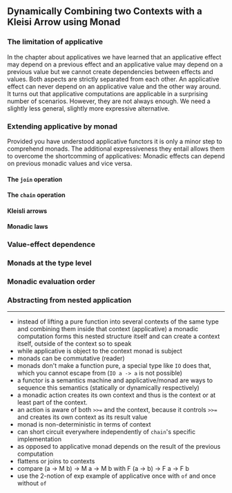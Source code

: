 ## Dynamically Combining two Contexts with a Kleisi Arrow using Monad

### The limitation of applicative

In the chapter about applicatives we have learned that an applicative effect may depend on a previous effect and an applicative value may depend on a previous value but we cannot create dependencies between effects and values. Both aspects are strictly separated from each other. An applicative effect can never depend on an applicative value and the other way around. It turns out that applicative computations are applicable in a surprising number of scenarios. However, they are not always enough. We need a slightly less general, slightly more expressive alternative.

### Extending applicative by monad

Provided you have understood applicative functors it is only a minor step to comprehend monads. The additional expressiveness they entail allows them to overcome the shortcomming of applicatives: Monadic effects can depend on previous monadic values and vice versa.

#### The `join` operation

#### The `chain` operation

#### Kleisli arrows

#### Monadic laws

### Value-effect dependence

### Monads at the type level

### Monadic evaluation order

### Abstracting from nested application

***

* instead of lifting a pure function into several contexts of the same type and combining them inside that context (applicative) a monadic computation forms this nested structure itself and can create a context itself, outside of the context so to speak
* while applicative is object to the context monad is  subject
* monads can be commutative (reader)
* monads don't make a function pure, a special type like `IO` does that, which you cannot escape from (`IO a -> a` is not possible)
* a functor is a semantics machine and applicative/monad are ways to sequence this semantics (statically or dynamically respectively)
* a monadic action creates its own context and thus is the context or at least part of the context.
* an action is aware of both `>>=` and the context, because it controls `>>=` and creates its own context as its result value
* monad is non-deterministic in terms of context
* can short circuit everywhere independently of `chain`'s specific implementation
* as opposed to applicative monad depends on the result of the previous computation
* flattens or joins to contexts
* compare (a -> M b) -> M a -> M b with F (a -> b) -> F a -> F b
* use the 2-notion of exp example of applicative once with `of` and once without `of`
